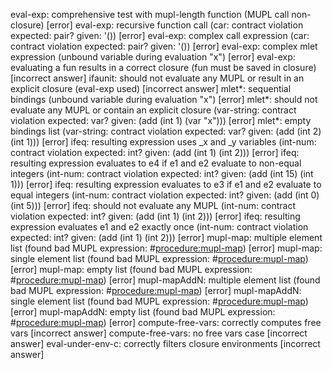 eval-exp: comprehensive test with mupl-length function (MUPL call non-closure) [error]
eval-exp: recursive function call (car: contract violation   expected: pair?   given: '()) [error]
eval-exp: complex call expression (car: contract violation   expected: pair?   given: '()) [error]
eval-exp: complex mlet expression (unbound variable during evaluation "x") [error]
eval-exp: evaluating a fun results in a correct closure (fun must be saved in closure) [incorrect answer]
ifaunit: should not evaluate any MUPL or result in an explicit closure (eval-exp used) [incorrect answer]
mlet*: sequential bindings (unbound variable during evaluation "x") [error]
mlet*: should not evaluate any MUPL or contain an explicit closure (var-string: contract violation   expected: var?   given: (add (int 1) (var "x"))) [error]
mlet*: empty bindings list (var-string: contract violation   expected: var?   given: (add (int 2) (int 1))) [error]
ifeq: resulting expression uses _x and _y variables (int-num: contract violation   expected: int?   given: (add (int 1) (int 2))) [error]
ifeq: resulting expression evaluates to e4 if e1 and e2 evaluate to non-equal integers (int-num: contract violation   expected: int?   given: (add (int 15) (int 1))) [error]
ifeq: resulting expression evaluates to e3 if e1 and e2 evaluate to equal integers (int-num: contract violation   expected: int?   given: (add (int 0) (int 5))) [error]
ifeq: should not evaluate any MUPL (int-num: contract violation   expected: int?   given: (add (int 1) (int 2))) [error]
ifeq: resulting expression evaluates e1 and e2 exactly once (int-num: contract violation   expected: int?   given: (add (int 1) (int 2))) [error]
mupl-map: multiple element list (found bad MUPL expression: #<procedure:mupl-map>) [error]
mupl-map: single element list (found bad MUPL expression: #<procedure:mupl-map>) [error]
mupl-map: empty list (found bad MUPL expression: #<procedure:mupl-map>) [error]
mupl-mapAddN: multiple element list (found bad MUPL expression: #<procedure:mupl-map>) [error]
mupl-mapAddN: single element list (found bad MUPL expression: #<procedure:mupl-map>) [error]
mupl-mapAddN: empty list (found bad MUPL expression: #<procedure:mupl-map>) [error]
compute-free-vars: correctly computes free vars [incorrect answer]
compute-free-vars: no free vars case [incorrect answer]
eval-under-env-c: correctly filters closure environments [incorrect answer]
